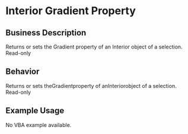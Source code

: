 # Interior Gradient Property

## Business Description
Returns or sets the Gradient property of an Interior object of a selection. Read-only

## Behavior
Returns or sets theGradientproperty of anInteriorobject of a selection. Read-only

## Example Usage
No VBA example available.